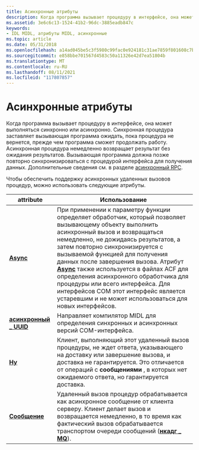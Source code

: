 ```yaml
---
title: Асинхронные атрибуты
description: Когда программа вызывает процедуру в интерфейсе, она может выполняться синхронно или асинхронно.
ms.assetid: 3e6c6c13-1524-41b2-96dc-3885eadb847c
keywords:
- IDL MIDL, атрибуты MIDL, асинхронные
ms.topic: article
ms.date: 05/31/2018
ms.openlocfilehash: a14ad045be5c3f5980c99fac0e924181c31ae7859f801608c7bb53fe3d81a2b7
ms.sourcegitcommit: e858bbe701567d4583c50a11326e42d7ea51804b
ms.translationtype: MT
ms.contentlocale: ru-RU
ms.lasthandoff: 08/11/2021
ms.locfileid: "117807857"
---
```

# <a name="asynchronous-attributes"></a>Асинхронные атрибуты

Когда программа вызывает процедуру в интерфейсе, она может выполняться синхронно или асинхронно. Синхронная процедура заставляет вызывающая программа ожидать, пока процедура не вернется, прежде чем программа сможет продолжать работу. Асинхронная процедура немедленно возвращает результат без ожидания результатов. Вызывающая программа должна позже повторно синхронизироваться с процедурой интерфейса для получения данных. Дополнительные сведения см. в разделе [асинхронный RPC](/windows/desktop/Rpc/asynchronous-rpc).

Чтобы обеспечить поддержку асинхронных удаленных вызовов процедур, можно использовать следующие атрибуты.



| attribute                         | Использование                                                                                                                                                                                                                                                                                                                                                                                                                                                                                   |
|-----------------------------------|-----------------------------------------------------------------------------------------------------------------------------------------------------------------------------------------------------------------------------------------------------------------------------------------------------------------------------------------------------------------------------------------------------------------------------------------------------------------------------------------|
| [**Async**](async.md)            | При применении к параметру функции определяет обработчик, который позволяет вызывающему объекту выполнить асинхронный вызов и возвращаться немедленно, не дожидаясь результатов, а затем повторно синхронизируется с вызываемой функцией для получения данных после завершения вызова. Атрибут [**Async**](async.md) также используется в файлах ACF для определения асинхронного обработчика для процедуры или всего интерфейса. Для интерфейсов COM этот интерфейс является устаревшим и не может использоваться для новых интерфейсов. |
| [**асинхронный \_ UUID**](async-uuid.md) | Направляет компилятор MIDL для определения синхронных и асинхронных версий COM-интерфейса.                                                                                                                                                                                                                                                                                                                                                                                      |
| [**Ну**](maybe.md)            | Клиент, выполняющий этот удаленный вызов процедуры, не ждет ответа, указывающего на доставку или завершение вызова, и доставка не гарантируется. Это отличается от операций с **сообщениями** , в которых нет ожидаемого ответа, но гарантируется доставка.                                                                                                                                                                                                                    |
| [**Сообщение**](message.md)        | Удаленный вызов процедур обрабатывается как асинхронное сообщение от клиента серверу. Клиент делает вызов и возвращается немедленно, в то время как фактический вызов обрабатывается транспортом очереди сообщений ([**нкадг \_ MQ**](ncadg-mq.md)).                                                                                                                                                                                                                              |



 

 

 